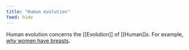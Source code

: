 ```yaml
---
title: "Human evolution"
feed: hide
---
```


Human evolution concerns the [[Evolution]] of [[Human]]s. For example, [why women have breasts](http://www.lloydianaspects.co.uk/vintageSite/evolve/breasts.html).

